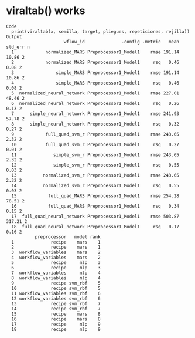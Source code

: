 # viraltab() works

    Code
      print(viraltab(x, semilla, target, pliegues, repeticiones, rejilla))
    Output
                          wflow_id              .config .metric   mean std_err n
      1            normalized_MARS Preprocessor1_Model1    rmse 191.14   10.86 2
      2            normalized_MARS Preprocessor1_Model1     rsq   0.46    0.08 2
      3                simple_MARS Preprocessor1_Model1    rmse 191.14   10.86 2
      4                simple_MARS Preprocessor1_Model1     rsq   0.46    0.08 2
      5  normalized_neural_network Preprocessor1_Model1    rmse 227.01   48.46 2
      6  normalized_neural_network Preprocessor1_Model1     rsq   0.26    0.13 2
      7      simple_neural_network Preprocessor1_Model1    rmse 241.93   57.78 2
      8      simple_neural_network Preprocessor1_Model1     rsq   0.32    0.27 2
      9            full_quad_svm_r Preprocessor1_Model1    rmse 243.65    2.32 2
      10           full_quad_svm_r Preprocessor1_Model1     rsq   0.27    0.01 2
      11              simple_svm_r Preprocessor1_Model1    rmse 243.65    2.32 2
      12              simple_svm_r Preprocessor1_Model1     rsq   0.55    0.03 2
      13          normalized_svm_r Preprocessor1_Model1    rmse 243.65    2.32 2
      14          normalized_svm_r Preprocessor1_Model1     rsq   0.55    0.03 2
      15            full_quad_MARS Preprocessor1_Model1    rmse 254.28   78.51 2
      16            full_quad_MARS Preprocessor1_Model1     rsq   0.34    0.15 2
      17  full_quad_neural_network Preprocessor1_Model1    rmse 503.87  317.21 2
      18  full_quad_neural_network Preprocessor1_Model1     rsq   0.17    0.16 2
               preprocessor   model rank
      1              recipe    mars    1
      2              recipe    mars    1
      3  workflow_variables    mars    2
      4  workflow_variables    mars    2
      5              recipe     mlp    3
      6              recipe     mlp    3
      7  workflow_variables     mlp    4
      8  workflow_variables     mlp    4
      9              recipe svm_rbf    5
      10             recipe svm_rbf    5
      11 workflow_variables svm_rbf    6
      12 workflow_variables svm_rbf    6
      13             recipe svm_rbf    7
      14             recipe svm_rbf    7
      15             recipe    mars    8
      16             recipe    mars    8
      17             recipe     mlp    9
      18             recipe     mlp    9

